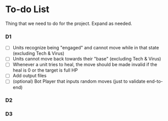 # To-do List
Thing that we need to do for the project. Expand as needed.

### D1
- [ ] Units recognize being "engaged" and cannot move while in that state (excluding Tech & Virus)
- [ ] Units cannot move back towards their "base" (excluding Tech & Virus)
- [ ] Whenever a unit tries to heal, the move should be made invalid if the heal is 0 or the target is full HP
- [ ] Add output files
- [ ] (optional) Bot Player that inputs random moves (just to validate end-to-end)

### D2
### D3